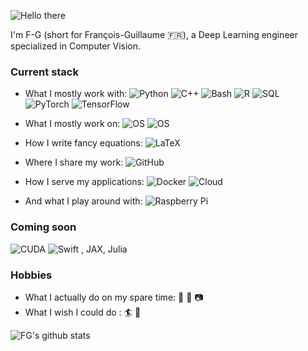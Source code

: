 ![Hello there](https://media1.tenor.com/images/6a4df9527c54d4528fb2b2ab47e7d422/tenor.gif?itemid=13774600)

I'm F-G (short for François-Guillaume :fr:), a Deep Learning engineer specialized in Computer Vision.

### Current stack
- What I mostly work with: ![Python](https://img.shields.io/badge/-Python-3776AB?style=flat-square&logo=Python&logoColor=white)
![C++](https://img.shields.io/badge/-C%2B%2B-00599C?style=flat-square&logo=C%2B%2B&logoColor=white)
![Bash](https://img.shields.io/badge/-Bash-4EAA25?style=flat-square&logo=gnu-bash&logoColor=white)
![R](https://img.shields.io/badge/-R-A8A4A3?style=flat-square&logo=R&logoColor=white)
![SQL](https://img.shields.io/badge/-SQL-4479A1?style=flat-square&logo=MySQL&logoColor=white)
![PyTorch](https://img.shields.io/badge/-PyTorch-EE4C2C?style=flat-square&logo=PyTorch&logoColor=white)
![TensorFlow](https://img.shields.io/badge/-TensorFlow-FF6F00?style=flat-square&logo=TensorFlow&logoColor=white)

- What I mostly work on: ![OS](https://img.shields.io/badge/-Linux-FCC624?style=flat-square&logo=linux&logoColor=white)
![OS](https://img.shields.io/badge/-Windows-0078D6?style=flat-square&logo=windows&logoColor=white)

- How I write fancy equations: ![LaTeX](https://img.shields.io/badge/-LaTeX-008080?style=flat-square&logo=LaTeX&logoColor=white)

- Where I share my work: ![GitHub](https://img.shields.io/badge/-GitHub-181717?style=flat-square&logo=github)

- How I serve my applications: ![Docker](https://img.shields.io/badge/Container-Docker-2496ED?style=flat-square&logo=Docker&logoColor=white)
![Cloud](https://img.shields.io/badge/Cloud-AWS-FF9900?style=flat-square&logo=amazon-aws&logoColor=white)

- And what I play around with: ![Raspberry Pi](https://img.shields.io/badge/-Raspberry%20Pi-C51A4A?style=flat-square&logo=Raspberry-Pi)

### Coming soon
![CUDA](https://img.shields.io/badge/-CUDA-76B900?style=flat-square&logo=nvidia&logoColor=white)
![Swift](https://img.shields.io/badge/-Swift-FA7343?style=flat-square&logo=swift&logoColor=white)
, JAX, Julia


### Hobbies
- What I actually do on my spare time: :rugby_football: :musical_keyboard: :camera:
- What I wish I could do : :surfer: :ski:

![FG's github stats](https://github-readme-stats.vercel.app/api?username=frgfm&show_icons=true)
